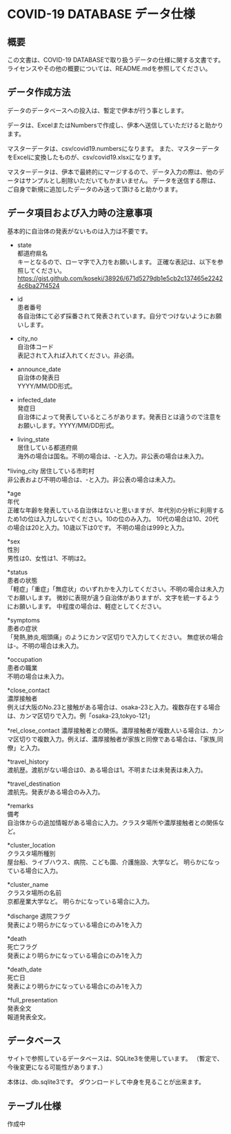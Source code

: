 COVID-19 DATABASE データ仕様
====

## 概要

この文書は、COVID-19 DATABASEで取り扱うデータの仕様に関する文書です。
ライセンスやその他の概要については、README.mdを参照してください。

## データ作成方法

データのデータベースへの投入は、暫定で伊本が行う事とします。

データは、ExcelまたはNumbersで作成し、伊本へ送信していただけると助かります。

マスターデータは、csv/covid19.numbersになります。
また、マスターデータをExcelに変換したものが、csv/covid19.xlsxになります。

マスターデータは、伊本で最終的にマージするので、データ入力の際は、他のデータはサンプルとし削除いただいてもかまいません。
データを送信する際は、ご自身で新規に追加したデータのみ送って頂けると助かります。

## データ項目および入力時の注意事項

基本的に自治体の発表がないものは入力は不要です。

* state  
都道府県名  
キーとなるので、ローマ字で入力をお願いします。
正確な表記は、以下を参照してください。<https://gist.github.com/koseki/38926/671d5279db1e5cb2c137465e22424c6ba27f4524>

* id  
患者番号  
各自治体にて必ず採番されて発表されています。自分でつけないようにお願いします。

* city_no  
自治体コード  
表記されて入れば入れてください。非必須。

* announce_date  
自治体の発表日  
YYYY/MM/DD形式。

* infected_date  
発症日  
自治体によって発表しているところがあります。発表日とは違うので注意をお願いします。YYYY/MM/DD形式。

* living_state  
居住している都道府県  
海外の場合は国名。不明の場合は、-と入力。非公表の場合は未入力。

*living_city
居住している市町村  
非公表および不明の場合は、-と入力。非公表の場合は未入力。

*age  
年代  
正確な年齢を発表している自治体はないと思いますが、年代別の分析に利用するため1の位は入力しないでください。10の位のみ入力。
10代の場合は10、20代の場合は20と入力。10歳以下は0です。
不明の場合は999と入力。

*sex  
性別  
男性は0、女性は1、不明は2。

*status  
患者の状態  
「軽症」「重症」「無症状」のいずれかを入力してください。不明の場合は未入力でお願いします。
微妙に表現が違う自治体がありますが、文字を統一するようにお願いします。
中程度の場合は、軽症としてください。

*symptoms  
患者の症状  
「発熱,肺炎,咽頭痛」のようにカンマ区切りで入力してください。
無症状の場合は-。不明の場合は未入力。

*occupation  
患者の職業  
不明の場合は未入力。

*close_contact  
濃厚接触者  
例えば大阪のNo.23と接触がある場合は、osaka-23と入力。複数存在する場合は、カンマ区切りで入力。例「osaka-23,tokyo-121」

*rel_close_contact
濃厚接触者との関係。濃厚接触者が複数人いる場合は、カンマ区切りで複数入力。例えば、濃厚接触者が家族と同僚である場合は、「家族,同僚」と入力。

*travel_history  
渡航歴。渡航がない場合は0、ある場合は1。不明または未発表は未入力。

*travel_destination  
渡航先。発表がある場合のみ入力。

*remarks  
備考  
自治体からの追加情報がある場合に入力。クラスタ場所や濃厚接触者との関係など。

*cluster_location  
クラスタ場所種別  
屋台船、ライブハウス、病院、こども園、介護施設、大学など。
明らかになっている場合に入力。

*cluster_name  
クラスタ場所の名前  
京都産業大学など。
明らかになっている場合に入力。


*discharge
退院フラグ  
発表により明らかになっている場合にのみ1を入力

*death  
死亡フラグ  
発表により明らかになっている場合にのみ1を入力
	
*death_date  
死亡日  
発表により明らかになっている場合にのみ1を入力

*full_presentation  
発表全文  
報道発表全文。

## データベース

サイトで参照しているデータベースは、SQLite3を使用しています。
（暫定で、今後変更になる可能性があります、）

本体は、db.sqlite3です。
ダウンロードして中身を見ることが出来ます。

## テーブル仕様

作成中



